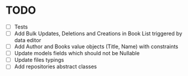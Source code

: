 # TODO

- [ ] Tests
- [ ] Add Bulk Updates, Deletions and Creations in Book List triggered by data editor
- [ ] Add Author and Books value objects (Title, Name) with constraints
- [ ] Update models fields which should not be Nullable
- [ ] Update files typings
- [ ] Add repositories abstract classes
